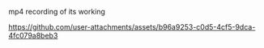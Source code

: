  mp4 recording of its working 


 

https://github.com/user-attachments/assets/b96a9253-c0d5-4cf5-9dca-4fc079a8beb3

